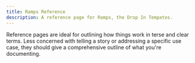 ```yaml
---
title: Ramps Reference
description: A reference page for Ramps, the Drop In Tempates.
---
```


Reference pages are ideal for outlining how things work in terse and clear terms.
Less concerned with telling a story or addressing a specific use case, they should give a comprehensive outline of what you're documenting.
